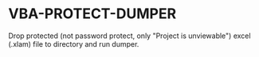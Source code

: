 # VBA-PROTECT-DUMPER

Drop protected (not password protect, only "Project is unviewable") excel (.xlam) file to directory and run dumper.
